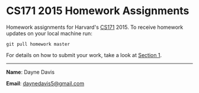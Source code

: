 CS171 2015 Homework Assignments
===

Homework assignments for Harvard's [CS171](http://www.cs171.org/2015/index.html) 2015. To receive homework updates on your local machine run:

```
git pull homework master
```

For details on how to submit your work, take a look at [Section 1](https://github.com/CS171/2015-cs171-homework/tree/master/section1).

---
**Name**: Dayne Davis

**Email**: daynedavis5@gmail.com
